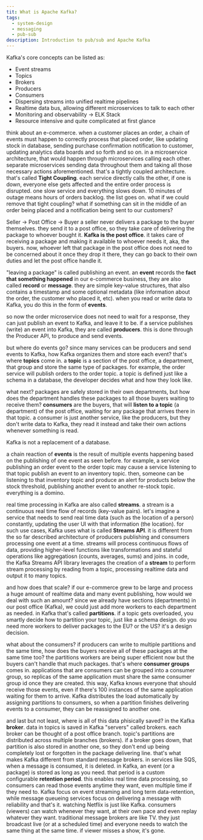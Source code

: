 ```yaml
---
tit: What is Apache Kafka?
tags:
  - system-design
  - messaging
  - pub-sub
description: Introduction to pub/sub and Apache Kafka
---
```

Kafka's core concepts can be listed as:
- Event streams
- Topics
- Brokers
- Producers
- Consumers
- Dispersing streams into unified realtime pipelines
- Realtime data bus, allowing different microservices to talk to each other
- Monitoring and observability -> ELK Stack
- Resource intensive and quite complicated at first glance

think about an e-commerce. when a customer places an order, a chain of events must happen to correctly process that placed order, like updating stock in database, sending purchase confirmation notification to customer, updating analytics data boards and so forth and so on.
in a microservice architecture, that would happen through microservices calling each other. separate microservices sending data throughout them and taking all those necessary actions aforementioned. that's a tightly coupled architecture.
that's called **Tight Coupling**. each service directly calls the other, if one is down, everyone else gets affected and the entire order process is disrupted. one slow service and everything slows down. 10 minutes of outage means hours of orders backlog. the list goes on.
what if we could remove that tight coupling? what if something can sit in the middle of an order being placed and a notification being sent to our customers?

Seller -> Post Office -> Buyer
a seller never delivers a package to the buyer themselves. they send it to a post office, so they take care of delivering the package to whoever bought it. **Kafka is the post office**.
it takes care of receiving a package and making it available to whoever needs it, aka, the buyers. now, whoever left that package in the post office does not need to be concerned about it once they drop it there, they can go back to their own duties and let the post office handle it.

"leaving a package" is called publishing an event. an **event** records the **fact that something happened** in our e-commerce business, they are also called **record** or **message**. they are simple key-value structures, that also contains a timestamp and some optional metadata (like information about the order, the customer who placed it, etc).
when you read or write data to Kafka, you do this in the form of **events**.

so now the order microservice does not need to wait for a response, they can just publish an event to Kafka, and leave it to be. if a service publishes (write) an event into Kafka, they are called **producers**. this is done through the Producer API, to produce and send events.

but where do events go? since many services can be producers and send events to Kafka, how Kafka organizes them and store each event? that's where **topics** come in.
a **topic** is a section of the post office, a department, that group and store the same type of packages. for example, the order service will publish orders to the order topic. a topic is defined just like a schema in a database, the developer decides what and how they look like.

what next? packages are safely stored in their own departments, but how does the department handles these packages to all those buyers waiting to receive them?
**consumers** are the buyers, that will **listen to a topic** (a department) of the post office, waiting for any package that arrives there in that topic. 
a consumer is just another service, like the producers, but they don't write data to Kafka, they read it instead and take their own actions whenever something is read.

Kafka is not a replacement of a database.

a chain reaction of **events** is the result of multiple events happening based on the publishing of one event as seen before. for example, a service publishing an order event to the order topic may cause a service listening to that topic publish an event to an inventory topic.
then, someone can be listening to that inventory topic and produce an alert for products below the stock threshold, publishing another event to another re-stock topic. everything is a domino.

real time processing in Kafka are also called **streams**. a stream is a continuous real time flow of records (key-value pairs). let's imagine a service that needs to send real time data (such as the location of a person) constantly, updating the user UI with that information (the location).
for such use cases, Kafka uses what is called **Streams API**. it is different from the so far described architecture of producers publishing and consumers processing one event at a time.
streams will process continuous flows of data, providing higher-level functions like transformations and stateful operations like aggregatiosn (counts, averages, sums) and joins.
in code, the Kafka Streams API library leverages the creation of a **stream** to perform stream processing by reading from a topic, processing realtime data and output it to many topics.

and how does that scale? if our e-commerce grew to be large and process a huge amount of realtime data and many event publishing, how would we deal with such an amount?
since we already have sections (departments) in our post office (Kafka), we could just add more workers to each department as needed. in Kafka that's called **partitions**. if a topic gets overloaded, you smartly decide how to partition your topic, just like a schema design.
do you need more workers to deliver packages to the EU? or the US? it's a design decision.

what about the consumers? if producers can write to multiple partitions and the same time, how does the buyers receive all of these packages at the same time too? the partitions workers are being super efficient now but the buyers can't handle that much packages.
that's where **consumer groups** comes in. applications that are consumers can be grouped into a consumer group, so replicas of the same application must share the same consumer group id once they are created. this way, Kafka knows everyone that should receive those events, even if there's 100 instances of the same application waiting for them to arrive.
Kafka distributes the load automatically by assigning partitions to consumers, so when a partition finishes delivering events to a consumer, they can be reassigned to another one.

and last but not least, where is all of this data phisically saved? in the Kafka **broker**.
data in topics is saved in Kafka "servers" called brokers. each broker can be thought of a post office branch. 
topic's partitions are distributed across multiple branches (brokers). if a broker goes down, that partition is also stored in another one, so they don't end up being completely lost or forgotten in the package delivering line.
that's what makes Kafka different from standard message brokers. in services like SQS, when a message is consumed, it is deleted. in Kafka, an event (or a package) is stored as long as you need.
that period is a custom configurable **retention period**. this enables real time data processing, so consumers can read those events anytime they want, even multiple time if they need to.
Kafka focus on event streaming and long term data-retention, while message queueing services focus on delivering a message with reliability and that's it.
watching Netflix is just like Kafka. consumers (viewers) can watch whenever they want, at their own pace and even replay whatever they want.
traditional message brokers are like TV. they just broadcast live (or at a scheduled time) and everyone needs to watch the same thing at the same time. if viewer misses a show, it's gone.